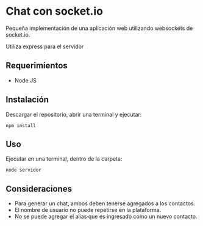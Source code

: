 # Chat con socket.io

Pequeña implementación de una aplicación web utilizando websockets de socket.io.

Utiliza express para el servidor

## Requerimientos

* Node JS

## Instalación

Descargar el repositorio, abrir una terminal y ejecutar:

    npm install

## Uso

Ejecutar en una terminal, dentro de la carpeta:

    node servidor

## Consideraciones

* Para generar un chat, ambos deben tenerse agregados a los contactos.
* El nombre de usuario no puede repetirse en la plataforma.
* No se puede agregar el alias que es ingresado como un nuevo contacto.